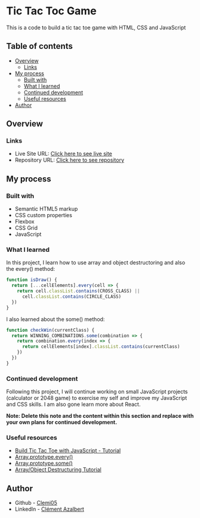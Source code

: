 # Tic Tac Toc Game

This is a code to build a tic tac toe game with HTML, CSS and JavaScript

## Table of contents

- [Overview](#overview)
  - [Links](#links)
- [My process](#my-process)
  - [Built with](#built-with)
  - [What I learned](#what-i-learned)
  - [Continued development](#continued-development)
  - [Useful resources](#useful-resources)
- [Author](#author)

## Overview

### Links

- Live Site URL: [Click here to see live site](https://your-live-site-url.com)
- Repository URL: [Click here to see repository](https://your-live-site-url.com)

## My process

### Built with

- Semantic HTML5 markup
- CSS custom properties
- Flexbox
- CSS Grid
- JavaScript

### What I learned

In this project, I learn how to use array and object destructoring and also the every() method:

```js
function isDraw() {
  return [...cellElements].every(cell => {
    return cell.classList.contains(CROSS_CLASS) ||
      cell.classList.contains(CIRCLE_CLASS)
  })
}
```

I also learned about the some() method:

```js
function checkWin(currentClass) {
  return WINNING_COMBINATIONS.some(combination => {
    return combination.every(index => {
      return cellElements[index].classList.contains(currentClass)
    })
  })
}
```

### Continued development

Following this project, I will continue working on small JavaScript projects (calculator or 2048 game) to exercise my self and improve my JavaScript and CSS skills. I am also gone learn more about React.

**Note: Delete this note and the content within this section and replace with your own plans for continued development.**

### Useful resources

- [Build Tic Tac Toe with JavaScript - Tutorial](https://www.youtube.com/watch?v=Y-GkMjUZsmM&ab_channel=WebDevSimplified)
- [Array.prototype.every()](https://developer.mozilla.org/en-US/docs/Web/JavaScript/Reference/Global_Objects/Array/every)
- [Array.prototype.some()](https://developer.mozilla.org/en-US/docs/Web/JavaScript/Reference/Global_Objects/Array/some)
- [Array/Object Destructuring Tutorial](https://www.youtube.com/watch?v=NIq3qLaHCIs&ab_channel=WebDevSimplified)



## Author

- Github - [Clemi05](https://github.com/Clemi05)
- LinkedIn - [Clément Azalbert](https://www.twitter.com/yourusername)

